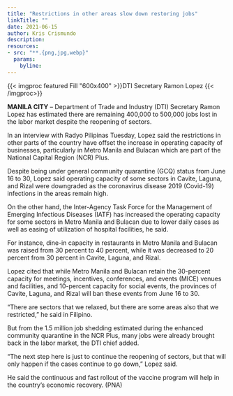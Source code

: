 ```yaml
---
title: "Restrictions in other areas slow down restoring jobs"
linkTitle: ""
date: 2021-06-15
author: Kris Crismundo
description:
resources:
- src: "**.{png,jpg,webp}"
  params:
    byline: 
---
```

{{< imgproc featured Fill "600x400" >}}DTI Secretary Ramon Lopez {{< /imgproc>}}

**MANILA CITY** – Department of Trade and Industry (DTI) Secretary Ramon Lopez has estimated there are remaining 400,000 to 500,000 jobs lost in the labor market despite the reopening of sectors.
 
In an interview with Radyo Pilipinas Tuesday, Lopez said the restrictions in other parts of the country have offset the increase in operating capacity of businesses, particularly in Metro Manila and Bulacan which are part of the National Capital Region (NCR) Plus.
 
Despite being under general community quarantine (GCQ) status from June 16 to 30, Lopez said operating capacity of some sectors in Cavite, Laguna, and Rizal were downgraded as the coronavirus disease 2019 (Covid-19) infections in the areas remain high.
 
On the other hand, the Inter-Agency Task Force for the Management of Emerging Infectious Diseases (IATF) has increased the operating capacity for some sectors in Metro Manila and Bulacan due to lower daily cases as well as easing of utilization of hospital facilities, he said.
 
For instance, dine-in capacity in restaurants in Metro Manila and Bulacan was raised from 30 percent to 40 percent, while it was decreased to 20 percent from 30 percent in Cavite, Laguna, and Rizal.
 
Lopez cited that while Metro Manila and Bulacan retain the 30-percent capacity for meetings, incentives, conferences, and events (MICE) venues and facilities, and 10-percent capacity for social events, the provinces of Cavite, Laguna, and Rizal will ban these events from June 16 to 30.
 
“There are sectors that we relaxed, but there are some areas also that we restricted,” he said in Filipino.
 
But from the 1.5 million job shedding estimated during the enhanced community quarantine in the NCR Plus, many jobs were already brought back in the labor market, the DTI chief added.
 
“The next step here is just to continue the reopening of sectors, but that will only happen if the cases continue to go down,” Lopez said. 
 
He said the continuous and fast rollout of the vaccine program will help in the country’s economic recovery. (PNA)
 